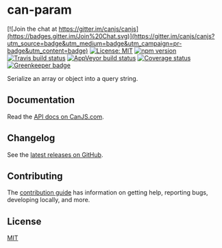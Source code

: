 # can-param

[![Join the chat at https://gitter.im/canjs/canjs](https://badges.gitter.im/Join%20Chat.svg)](https://gitter.im/canjs/canjs?utm_source=badge&utm_medium=badge&utm_campaign=pr-badge&utm_content=badge) [![License: MIT](https://img.shields.io/badge/license-MIT-blue.svg)](https://github.com/canjs/can-param/blob/master/LICENSE.md) [![npm version](https://badge.fury.io/js/can-param.svg)](https://www.npmjs.com/package/can-param) [![Travis build status](https://travis-ci.org/canjs/can-param.svg?branch=master)](https://travis-ci.org/canjs/can-param) [![AppVeyor build status](https://ci.appveyor.com/api/projects/status/github/canjs/can-zone?branch=master&svg=true)](https://ci.appveyor.com/project/matthewp/can-zone) [![Coverage status](https://coveralls.io/repos/github/donejs/donejs/badge.svg?branch=master)](https://coveralls.io/github/donejs/donejs?branch=master) [![Greenkeeper badge](https://badges.greenkeeper.io/donejs/cli.svg)](https://greenkeeper.io/)

Serialize an array or object into a query string.

## Documentation

Read the [API docs on CanJS.com](https://canjs.com/doc/can-param.html).

## Changelog

See the [latest releases on GitHub](https://github.com/canjs/can-param/releases).

## Contributing

The [contribution guide](https://github.com/canjs/can-param/blob/master/CONTRIBUTING.md) has information on getting help, reporting bugs, developing locally, and more.

## License

[MIT](https://github.com/canjs/can-param/blob/master/LICENSE.md)

